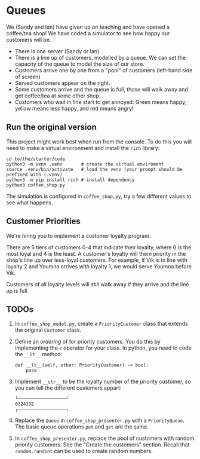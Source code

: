 

# Queues

We (Sandy and Ian) have given up on teaching and have opened a coffee/tea shop!  We have coded a simulator to see how happy our customers will be. 

-   There is one server (Sandy or Ian).
-   There is a line up of customers, modelled by a queue. We can set the capacity of the queue to model the size of our store.
-   Customers arrive one by one from a "pool" of customers (left-hand side of screen)
-   Served customers appear on the right.
-   Some customers arrive and the queue is full, those will walk away and get coffee/tea at some other shop.
-   Customers who wait in line start to get annoyed. Green means happy, yellow means less happy, and red means angry!


## Run the original version

This project might work best when run from the console. To do this you will need to make a virtual environment and install the `rich` library:

    cd to/the/starter/code
    python3 -m venv .venv       # create the virtual enviroment
    source .venv/bin/activate   # load the venv (your prompt should be prefixed with (.venv) 
    python3 -m pip install rich # install dependency
    python3 coffee_shop.py

The simulation is configured in `coffee_shop.py`, try a few different values to see what happens.


## Customer Priorities

We're hiring you to implement a customer loyalty program.

There are 5 tiers of customers 0-4 that indicate their loyalty, where 0 is the most loyal and 4 is the least. A customer's loyalty will them priority in the shop's line up over less-loyal customers. For example, if Vik is in line with loyalty 2 and Youmna arrives with loyalty 1, we would serve Youmna before Vik.

Customers of all loyalty levels will still walk away if they arrive and the line up is full.


## TODOs

1.  In `coffee_shop_model.py`, create a `PriorityCustomer` class that extends the original `Customer` class.
2.  Define an *ordering* of for priority customers. You do this by implementing the `<` operator for your class. In python, you need to code the `__lt__` method:
    
        def __lt__(self, other: PriorityCustomer) -> bool:
            pass

3.  Implement `__str__` to be the loyalty number of the priority customer, so you can tell the different customers appart:
    
        └──────────────────┘
        0324332
        ┌──────────────────┐

1.  Replace the `Queue` in `coffee_shop_presenter.py` with a `PriorityQueue`. The basic queue operations `put` and `get` are the same.
2.  In `coffee_shop_presenter.py`, replace the pool of customers with random priority customers. See the "Create the customers" section. Recall that `random.randint` can be used to create random numbers.


